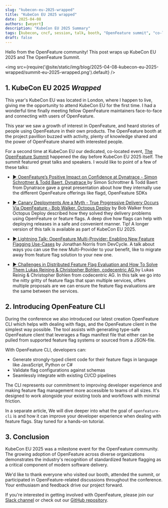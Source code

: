 ```yaml
---
slug: "kubecon-eu-2025-wrapped"
title: "KubeCon EU 2025 wrapped"
date: 2025-04-08
authors: [weyert]
description: "KubeCon EU 2025 Summary"
tags: [kubecon, cncf, session, talk, booth, "OpenFeature summit", "co-located"]
draft: false
---
```


Hello from the OpenFeature community! This post wraps up KubeCon EU 2025 and The OpenFeature Summit.

<!-- truncate -->

<img src={require('@site/static/img/blog/2025-04-08-kubecon-eu-2025-wrapped/summit-eu-2025-wrapped.png').default} />

## 1. KubeCon EU 2025 _Wrapped_

This year's KubeCon EU was located in London, where I happen to live, giving me the opportunity to attend KubeCon EU for the first time. I had a wonderful time finally meeting fellow OpenFeature maintainers face-to-face and connecting with users of OpenFeature.

This year we saw a growth of interest in OpenFeature, and heard stories of people using OpenFeature in their own products.  The OpenFeature booth at the project pavillion buzzed with activity, plenty of knowledge shared and the power of OpenFeature shared with interested people.

For a second time at KubeCon EU our dedicated, co-located event, <a href="https://events.linuxfoundation.org/kubecon-cloudnativecon-europe/co-located-events/openfeature-summit">The OpenFeature Summit</a> happened the day before KubeCon EU 2025 itself. The summit featured great talks and speakers. I would like to point of a few of these talks:

- <a href="https://colocatedeventseu2025.sched.com/event/1u5kz/openfeatures-positive-impact-on-confidence-at-dynatrace-simon-schrottner-todd-baert-dynatrace">▶️ OpenFeature’s Positive Impact on Confidence at Dynatrace - Simon Schrottner &amp; Todd Baert, Dynatrace </a> by Simon Schrottner &amp; Todd Baert from Dynatrace gave a great presentation about how they internally use the different OpenFeature offerings like flagd, OpenFeature SDKs

- <a href="https://colocatedeventseu2025.sched.com/event/1u5l8/canary-deployments-are-a-myth-true-progressive-delivery-occurs-via-openfeature-bob-walker-octopus-deploy">▶️ Canary Deployments Are a Myth - True Progressive Delivery Occurs Via OpenFeature - Bob Walker, Octopus Deploy</a> by Bob Walker from Octopus Deploy described how they solved they delivery problems using OpenFeature or feature flags. A deep dive how flags can help with deploying releases in a safe and convenient manner. Tip! A longer version of this talk is available as part of KubeCon EU 2025.

- <a href="https://colocatedeventseu2025.sched.com/event/1u5lH/cl-lightning-talk-openfeature-multi-provider-enabling-new-feature-flagging-use-cases-jonathan-norris-devcycle">▶️ Lightning Talk: OpenFeature Multi-Provider: Enabling New Feature Flagging Use-Cases</a> by Jonathan Norris from DevCycle. A talk about ways you can use the new Multi-Provider to your benefit, like to migrate away from feature flag solution to your new one.

- <a href="https://colocatedeventseu2025.sched.com/event/1u5lB/challenges-in-distributed-feature-flag-evaluation-and-how-to-solve-them-lukas-reining-christopher-bohlen-codecentric-ag">▶️ Challenges in Distributed Feature Flag Evaluation and How To Solve Them Lukas Reining &amp; Christopher Bohlen, codecentric AG </a> by Lukas Reinig &amp; Christopher Bohlen from codecentric AG. In this talk we go into the nitty gritty of feature flags that span multiple services, offers multiple proposals are we can ensure the feature flag evaluations are the same between the services.

## 2. Introducing OpenFeature CLI

During the conference we also introduced our latest creation OpenFeature CLI which helps with dealing with flags, and the OpenFeature client in the simplest way possible. The tool assists with generating type-safe OpenFeature client that leverages a flags manifest file that either can be pulled from supported feature flag systems or sourced from a JSON-file.

With OpenFeature CLI, developers can:
- Generate strongly-typed client code for their feature flags in language like JavaScript, Python or C#
- Validate flag configurations against schemas
- Seamlessly integrate with existing CI/CD pipelines

The CLI represents our commitment to improving developer experience and making feature flag management more accessible to teams of all sizes. It's designed to work alongside your existing tools and workflows with minimal friction.

In a separate article, We will dive deeper into what the goal of `openfeature-cli` is and how it can  improve your developer experience when dealing with feature flags. Stay tuned for a hands-on tutorial.

## 3. Conclusion

KubeCon EU 2025 was a milestone event for the OpenFeature community. The growing adoption of OpenFeature across diverse organizations demonstrates the industry's recognition of standardized feature flagging as a critical component of modern software delivery. 

We'd like to thank everyone who visited our booth, attended the summit, or participated in OpenFeature-related discussions throughout the conference. Your enthusiasm and feedback drive our project forward. 

If you're interested in getting involved with OpenFeature, please join our [Slack channel](https://cloud-native.slack.com/archives/C0344AANLA1) or check out our [GitHub repository](https://github.com/open-feature).
